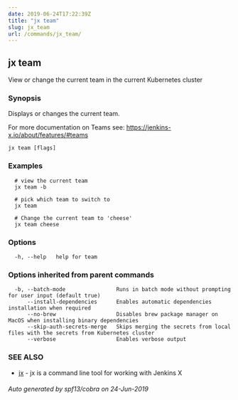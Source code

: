 ```yaml
---
date: 2019-06-24T17:22:39Z
title: "jx team"
slug: jx_team
url: /commands/jx_team/
---
```

## jx team

View or change the current team in the current Kubernetes cluster

### Synopsis

Displays or changes the current team. 

For more documentation on Teams see: https://jenkins-x.io/about/features/#teams

```
jx team [flags]
```

### Examples

```
  # view the current team
  jx team -b
  
  # pick which team to switch to
  jx team
  
  # Change the current team to 'cheese'
  jx team cheese
```

### Options

```
  -h, --help   help for team
```

### Options inherited from parent commands

```
  -b, --batch-mode                Runs in batch mode without prompting for user input (default true)
      --install-dependencies      Enables automatic dependencies installation when required
      --no-brew                   Disables brew package manager on MacOS when installing binary dependencies
      --skip-auth-secrets-merge   Skips merging the secrets from local files with the secrets from Kubernetes cluster
      --verbose                   Enables verbose output
```

### SEE ALSO

* [jx](/commands/jx/)	 - jx is a command line tool for working with Jenkins X

###### Auto generated by spf13/cobra on 24-Jun-2019
